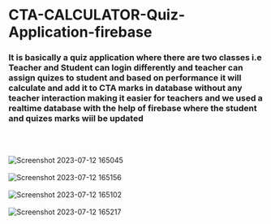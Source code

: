 # CTA-CALCULATOR-Quiz-Application-firebase


<h3>It is basically a quiz application where there are two classes i.e Teacher and Student can login differently and teacher can assign quizes to student and based on performance it will calculate and add it to CTA marks in database without any teacher interaction making it easier for teachers and we used a realtime database with the help of firebase where the student and quizes marks wiil be updated</h3>

<br><br>



![Screenshot 2023-07-12 165045](https://github.com/Rahul-patil-2003/CTA-CALCULATOR-Quiz-Application-firebase/assets/138668076/66aeddb8-e8b9-4e63-93a3-db403ef5d56b)
<br><br>
![Screenshot 2023-07-12 165156](https://github.com/Rahul-patil-2003/CTA-CALCULATOR-Quiz-Application-firebase/assets/138668076/0b55f7b8-3728-4125-9fa3-f412d42b72fe)
<br><br>
![Screenshot 2023-07-12 165102](https://github.com/Rahul-patil-2003/CTA-CALCULATOR-Quiz-Application-firebase/assets/138668076/9102a9cb-6165-4a10-8f59-2d620f421ef2)
<br><br>
![Screenshot 2023-07-12 165217](https://github.com/Rahul-patil-2003/CTA-CALCULATOR-Quiz-Application-firebase/assets/138668076/8c4562c0-daca-4439-92f5-dadefc1f804f)
<br><br>

